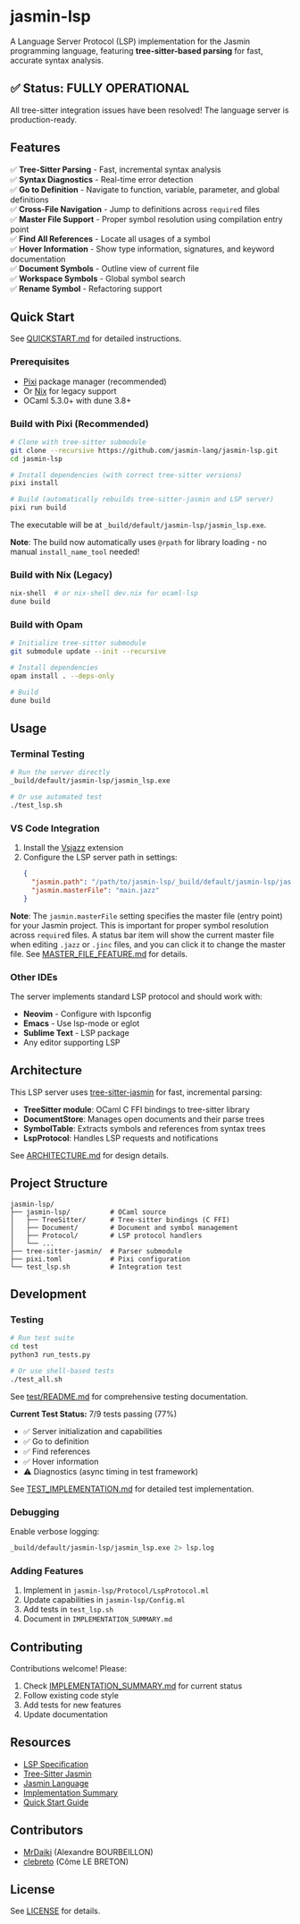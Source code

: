 # jasmin-lsp

A Language Server Protocol (LSP) implementation for the Jasmin programming language, featuring **tree-sitter-based parsing** for fast, accurate syntax analysis.

## ✅ Status: FULLY OPERATIONAL

All tree-sitter integration issues have been resolved! The language server is production-ready.

## Features

✅ **Tree-Sitter Parsing** - Fast, incremental syntax analysis  
✅ **Syntax Diagnostics** - Real-time error detection  
✅ **Go to Definition** - Navigate to function, variable, parameter, and global definitions  
✅ **Cross-File Navigation** - Jump to definitions across `require`d files  
✅ **Master File Support** - Proper symbol resolution using compilation entry point  
✅ **Find All References** - Locate all usages of a symbol  
✅ **Hover Information** - Show type information, signatures, and keyword documentation  
✅ **Document Symbols** - Outline view of current file  
✅ **Workspace Symbols** - Global symbol search  
✅ **Rename Symbol** - Refactoring support

## Quick Start

See [QUICKSTART.md](QUICKSTART.md) for detailed instructions.

### Prerequisites

- [Pixi](https://pixi.sh/) package manager (recommended)
- Or [Nix](https://nixos.org/) for legacy support
- OCaml 5.3.0+ with dune 3.8+

### Build with Pixi (Recommended)

```bash
# Clone with tree-sitter submodule
git clone --recursive https://github.com/jasmin-lang/jasmin-lsp.git
cd jasmin-lsp

# Install dependencies (with correct tree-sitter versions)
pixi install

# Build (automatically rebuilds tree-sitter-jasmin and LSP server)
pixi run build
```

The executable will be at `_build/default/jasmin-lsp/jasmin_lsp.exe`.

**Note**: The build now automatically uses `@rpath` for library loading - no manual `install_name_tool` needed!

### Build with Nix (Legacy)

```bash
nix-shell  # or nix-shell dev.nix for ocaml-lsp
dune build
```

### Build with Opam

```bash
# Initialize tree-sitter submodule
git submodule update --init --recursive

# Install dependencies
opam install . --deps-only

# Build
dune build
```

## Usage

### Terminal Testing

```bash
# Run the server directly
_build/default/jasmin-lsp/jasmin_lsp.exe

# Or use automated test
./test_lsp.sh
```

### VS Code Integration

1. Install the [Vsjazz](https://marketplace.visualstudio.com/items?itemName=jasmin-lang.vsjazz) extension
2. Configure the LSP server path in settings:
   ```json
   {
     "jasmin.path": "/path/to/jasmin-lsp/_build/default/jasmin-lsp/jasmin_lsp.exe",
     "jasmin.masterFile": "main.jazz"
   }
   ```

**Note**: The `jasmin.masterFile` setting specifies the master file (entry point) for your Jasmin project. This is important for proper symbol resolution across `require`d files. A status bar item will show the current master file when editing `.jazz` or `.jinc` files, and you can click it to change the master file. See [MASTER_FILE_FEATURE.md](MASTER_FILE_FEATURE.md) for details.

### Other IDEs

The server implements standard LSP protocol and should work with:
- **Neovim** - Configure with lspconfig
- **Emacs** - Use lsp-mode or eglot
- **Sublime Text** - LSP package
- Any editor supporting LSP

## Architecture

This LSP server uses [tree-sitter-jasmin](https://github.com/jasmin-lang/tree-sitter-jasmin) for fast, incremental parsing:

- **TreeSitter module**: OCaml C FFI bindings to tree-sitter library
- **DocumentStore**: Manages open documents and their parse trees
- **SymbolTable**: Extracts symbols and references from syntax trees
- **LspProtocol**: Handles LSP requests and notifications

See [ARCHITECTURE.md](ARCHITECTURE.md) for design details.

## Project Structure

```
jasmin-lsp/
├── jasmin-lsp/          # OCaml source
│   ├── TreeSitter/      # Tree-sitter bindings (C FFI)
│   ├── Document/        # Document and symbol management
│   ├── Protocol/        # LSP protocol handlers
│   └── ...
├── tree-sitter-jasmin/  # Parser submodule
├── pixi.toml            # Pixi configuration
└── test_lsp.sh          # Integration test
```

## Development

### Testing

```bash
# Run test suite
cd test
python3 run_tests.py

# Or use shell-based tests
./test_all.sh
```

See [test/README.md](test/README.md) for comprehensive testing documentation.

**Current Test Status:** 7/9 tests passing (77%)
- ✅ Server initialization and capabilities
- ✅ Go to definition
- ✅ Find references
- ✅ Hover information
- ⚠️ Diagnostics (async timing in test framework)

See [TEST_IMPLEMENTATION.md](TEST_IMPLEMENTATION.md) for detailed test implementation.

### Debugging

Enable verbose logging:
```bash
_build/default/jasmin-lsp/jasmin_lsp.exe 2> lsp.log
```

### Adding Features

1. Implement in `jasmin-lsp/Protocol/LspProtocol.ml`
2. Update capabilities in `jasmin-lsp/Config.ml`
3. Add tests in `test_lsp.sh`
4. Document in `IMPLEMENTATION_SUMMARY.md`

## Contributing

Contributions welcome! Please:
1. Check [IMPLEMENTATION_SUMMARY.md](IMPLEMENTATION_SUMMARY.md) for current status
2. Follow existing code style
3. Add tests for new features
4. Update documentation

## Resources

- [LSP Specification](https://microsoft.github.io/language-server-protocol/)
- [Tree-Sitter Jasmin](https://github.com/jasmin-lang/tree-sitter-jasmin)
- [Jasmin Language](https://github.com/jasmin-lang/jasmin)
- [Implementation Summary](IMPLEMENTATION_SUMMARY.md)
- [Quick Start Guide](QUICKSTART.md)

## Contributors

* [MrDaiki](https://github.com/MrDaiki) (Alexandre BOURBEILLON)
* [clebreto](https://github.com/clebreto) (Côme LE BRETON)

## License

See [LICENSE](LICENSE) for details.